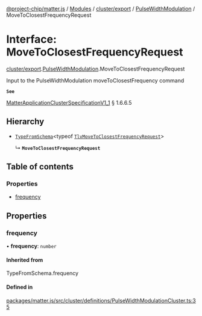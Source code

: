 [@project-chip/matter.js](../README.md) / [Modules](../modules.md) / [cluster/export](../modules/cluster_export.md) / [PulseWidthModulation](../modules/cluster_export.PulseWidthModulation.md) / MoveToClosestFrequencyRequest

# Interface: MoveToClosestFrequencyRequest

[cluster/export](../modules/cluster_export.md).[PulseWidthModulation](../modules/cluster_export.PulseWidthModulation.md).MoveToClosestFrequencyRequest

Input to the PulseWidthModulation moveToClosestFrequency command

**`See`**

[MatterApplicationClusterSpecificationV1_1](spec_export.MatterApplicationClusterSpecificationV1_1.md) § 1.6.6.5

## Hierarchy

- [`TypeFromSchema`](../modules/tlv_export.md#typefromschema)\<typeof [`TlvMoveToClosestFrequencyRequest`](../modules/cluster_export.PulseWidthModulation.md#tlvmovetoclosestfrequencyrequest)\>

  ↳ **`MoveToClosestFrequencyRequest`**

## Table of contents

### Properties

- [frequency](cluster_export.PulseWidthModulation.MoveToClosestFrequencyRequest.md#frequency)

## Properties

### frequency

• **frequency**: `number`

#### Inherited from

TypeFromSchema.frequency

#### Defined in

[packages/matter.js/src/cluster/definitions/PulseWidthModulationCluster.ts:35](https://github.com/project-chip/matter.js/blob/3adaded6/packages/matter.js/src/cluster/definitions/PulseWidthModulationCluster.ts#L35)
